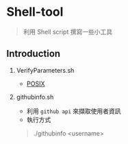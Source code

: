 # Shell-tool
> 利用 Shell script 撰寫一些小工具

## Introduction
1. VerifyParameters.sh
    - [POSIX](http://www.delorie.com/gnu/docs/grep/grep_8.html "POSIX")
    
2. githubinfo.sh  
    - 利用 `github api` 來擷取使用者資訊
    - 執行方式  
    > ./githubinfo \<username\>

